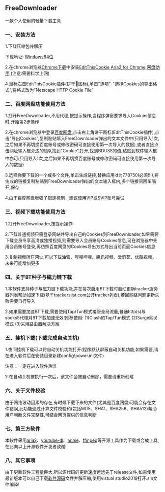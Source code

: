 ## FreeDownloader

一款个人使用的轻量下载工具

### 一、安装方法

1.下载压缩包并解压

下载地址: [Windows64位](https://github.com/HXHGTS/FreeDownloader/releases/latest/download/FreeDownloader.X64.zip)

2.在chrome浏览器[Chrome下载](https://chrome.google.com)中安装[EditThisCookie](https://chrome.google.com/webstore/detail/editthiscookie/fngmhnnpilhplaeedifhccceomclgfbg?hl=zh-CN),[Aria2 for Chrome](https://chrome.google.com/webstore/detail/aria2-for-chrome/mpkodccbngfoacfalldjimigbofkhgjn),[网盘助手](https://chrome.google.com/webstore/detail/%E7%BD%91%E7%9B%98%E5%8A%A9%E6%89%8B/cfaglmggimoleoclaghmmboppofffdda) (注意:需要科学上网)

4.鼠标右击EditThisCookie插件(饼干🍪图标),单击"选项"-"选择Cookies的导出格式",将格式改为"Netscape HTTP Cookie File"

### 二、百度网盘功能使用方法

1.打开FreeDownloader,不用代理,按提示操作,当程序弹窗要求导入Cookies信息时,开始第2步操作

2.在chrome浏览器中登录[百度网盘](https://pan.baidu.com/disk/home?#/all?path=%2F&vmode=list),点击右上角饼干图标(EditThisCookie插件),点击"导出Cookies",复制粘贴填入FreeDownloader弹出的文本文件中(只用导入1次,之后如果不再切换百度账号或修改密码可直接使用第一次导入的数据),或者直接点击网址输入框旁边的锁🔒,找到"Cookie",打开,找到BDUSS的值,粘贴到软件输入框中亦可(只用导入1次,之后如果不再切换百度账号或修改密码可直接使用第一次导入的数据)

3.选择你要下载的一个或多个文件,单击生成链接,替换应用id为778750(必须!!!),将生成的链接复制粘贴到FreeDownloader弹出的文本输入框内,多个链接间回车隔开,保存

4.由于百度网盘增强了限速机制，建议使用VIP或SVIP账号尝试

### 三、视频下载功能使用方法

1.打开FreeDownloader,按提示操作

2.下载普通视频只需登录网站并导出自己的Cookies到FreeDownloader,如果需要下载会员专享高清或独播视频,则需要导入会员账号Cookies信息,可在浏览器中先用会员账号登录,再仿照百度网盘的Cookies导出方式导出当前页面Cookies信息

3.复制视频所在网址,可以下载油管、哔哩哔哩、腾讯视频、爱奇艺、优酷视频，未来可能增加更多

### 四、关于BT种子与磁力链下载

1.本软件支持种子与磁力链下载功能,并在每次启用BT下载时自动更新tracker服务器列表帮助加速下载(基于[trackerslist.com](https://trackerslist.com/#/zh)公开tracker列表),若因网络问题更新失败需要自行导入

2.如果需要加速BT下载,需要使用Tap/Tun模式接管全局流量,普通http(s)与socks5代理对BT下载加速无效!推荐使用:
(1)Clash的Tap/Tun模式
(2)Surge网关模式
(3)采用路由器解决方案

### 五、挂机下载(下载完成自动关机)

1.夜间挂机下载可以将自动关机功能打开(程序默认屏蔽自动关机功能,如果需要,请在进入软件后在安装目录新建config\power.ini文件)

注意：一定在进入软件后!!!

2.在自动关机被执行一次后，该文件会被自动删除，需要请重新创建

### 六、关于文件校验

由于网络波动因素的存在,有时候下载下来的文件(尤其是百度网盘)可能会存在文件错误,此功能通过计算文件校验和(包括MD5、SHA1、SHA256、SHA512)帮助用户判断文件完整性,可结合网页提供的信息判断

### 七、第三方软件

本软件采用[aria2](https://aria2.github.io/)、[youtube-dl](https://github.com/ytdl-org/youtube-dl/)、[annie](https://github.com/iawia002/annie)、[ffmpeg](https://ffmpeg.org/)等开源工具作为下载或合成工具,在此向以上开源软件开发者致谢!

### 八、其它事项

由于更新软件工程量巨大,所以源代码的更新速度远远先于release文件,如需使用最新版本可以自己下载[软件源码](https://github.com/HXHGTS/FreeDownloader/archive/master.zip)文件并解压缩,使用vistual studio2019打开.sln文件编译!


